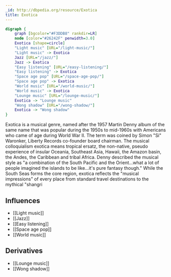 ```yaml
---
_id: http://dbpedia.org/resource/Exotica
title: Exotica
---
```


```dot
digraph {
	graph [bgcolor="#F3DDB8" rankdir=LR]
	node [color="#26242F" penwidth=3.0]
	Exotica [shape=circle]
	"Light music" [URL="/light-music/"]
	"Light music" -> Exotica
	Jazz [URL="/jazz/"]
	Jazz -> Exotica
	"Easy listening" [URL="/easy-listening/"]
	"Easy listening" -> Exotica
	"Space age pop" [URL="/space-age-pop/"]
	"Space age pop" -> Exotica
	"World music" [URL="/world-music/"]
	"World music" -> Exotica
	"Lounge music" [URL="/lounge-music/"]
	Exotica -> "Lounge music"
	"Wong shadow" [URL="/wong-shadow/"]
	Exotica -> "Wong shadow"
}
```

Exotica is a musical genre, named after the 1957 Martin Denny album of the same name that was popular during the 1950s to mid-1960s with Americans who came of age during World War II. The term was coined by Simon "Si" Waronker, Liberty Records co-founder board chairman. The musical colloquialism exotica means tropical ersatz, the non-native, pseudo experience of insular Oceania, Southeast Asia, Hawaii, the Amazon basin, the Andes, the Caribbean and tribal Africa. Denny described the musical style as "a combination of the South Pacific and the Orient...what a lot of people imagined the islands to be like...it's pure fantasy though." While the South Seas forms the core region, exotica reflects the "musical impressions" of every place from standard travel destinations to the mythical "shangri

## Influences
- [[Light music]]
- [[Jazz]]
- [[Easy listening]]
- [[Space age pop]]
- [[World music]]

## Derivatives
- [[Lounge music]]
- [[Wong shadow]]
